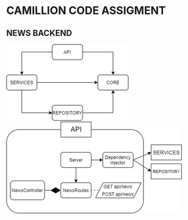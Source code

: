 # CAMILLION CODE ASSIGMENT
## NEWS BACKEND

![components_diagram](img/components_diagram.jpg)
![API_diagram](img/API_diagram.jpg)